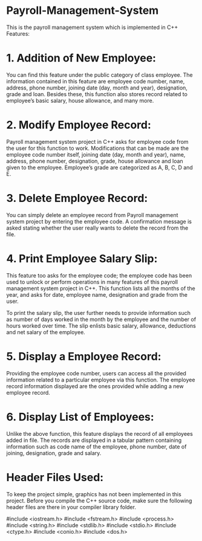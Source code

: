 # Payroll-Management-System
This is the payroll management system which is implemented in C++
Features:

# 1. Addition of New Employee: 
You can find this feature under the public category of class employee. The information contained in this feature are employee code number, name, address, phone number, joining date (day, month and year), designation, grade and loan. Besides these, this function also stores record related to employee’s basic salary, house allowance, and many more.

# 2. Modify Employee Record: 
Payroll management system project in C++ asks for employee code from the user for this function to work. Modifications that can be made are the employee code number itself, joining date (day, month and year), name, address, phone number, designation, grade, house allowance and loan given to the employee. Employee’s grade are categorized as A, B, C, D and E.

# 3. Delete Employee Record: 
You can simply delete an employee record from Payroll management system project by entering the employee code. A confirmation message is asked stating whether the user really wants to delete the record from the file.

# 4. Print Employee Salary Slip: 
This feature too asks for the employee code; the employee code has been used to unlock or perform operations in many features of this payroll management system project in C++. This function lists all the months of the year, and asks for date, employee name, designation and grade from the user.

To print the salary slip, the user further needs to provide information such as number of days worked in the month by the employee and the number of hours worked over time. The slip enlists basic salary, allowance, deductions and net salary of the employee.

# 5. Display a Employee Record: 
Providing the employee code number, users can access all the provided information related to a particular employee via this function. The employee record information displayed are the ones provided while adding a new employee record.

# 6. Display List of Employees: 
Unlike the above function, this feature displays the record of all employees added in file. The records are displayed in a tabular pattern containing information such as code name of the employee, phone number, date of joining, designation, grade and salary.

# Header Files Used:

To keep the project simple, graphics has not been implemented in this project. Before you compile the C++ source code, make sure the following header files are there in your compiler library folder.

#include <iostream.h>
#include <fstream.h>
#include <process.h>
#include <string.h>
#include <stdlib.h>
#include <stdio.h>
#include <ctype.h>
#include <conio.h>
#include <dos.h>
